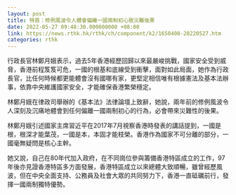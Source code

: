 ```yaml
---
layout: post
title: 特首：修例風波令人體會偏離一國兩制初心致災難後果
date: 2022-05-27 09:48:30.000000000 +08:00
link: https://news.rthk.hk/rthk/ch/component/k2/1650408-20220527.htm
categories: rthk
---
```


行政長官林鄭月娥表示，過去5年香港經歷回歸以來最嚴峻挑戰，國家安全受到威脅，香港前程笈笈可危，一國的根基和底線受到衝擊，面對如此局面，她作為行政長官，比任何時候都更能體會沒有國哪有家，更堅定相信唯有根據憲法及基本法辦事，依靠中央維護國家安全，才能確保香港繁榮穩定。

林鄭月娥在律政司舉辦的《基本法》法律論壇上致辭，她說，兩年前的修例風波令人深刻及沉痛地體會到任何偏離一國兩制初心的行為，必會帶來災難性的後果。

林鄭月娥引述國家主席習近平在2017年7月視察香港時發表的講話提到，一國是根，根深才能葉茂，一國是本，本固才能枝榮。香港作為國家不可分離的部分，一國毫無疑問是核心主幹。

她又說，自己在80年代加入政府，在不同崗位參與籌備香港特區成立的工作，97年後亦見證香港特區多方面發展，香港特區成立以來總體大致順暢，雖曾經歷風波，但在中央全面支持、公務員及社會大眾的共同努力下，香港一直砥礪前行，發揮一國兩制獨特優勢。
